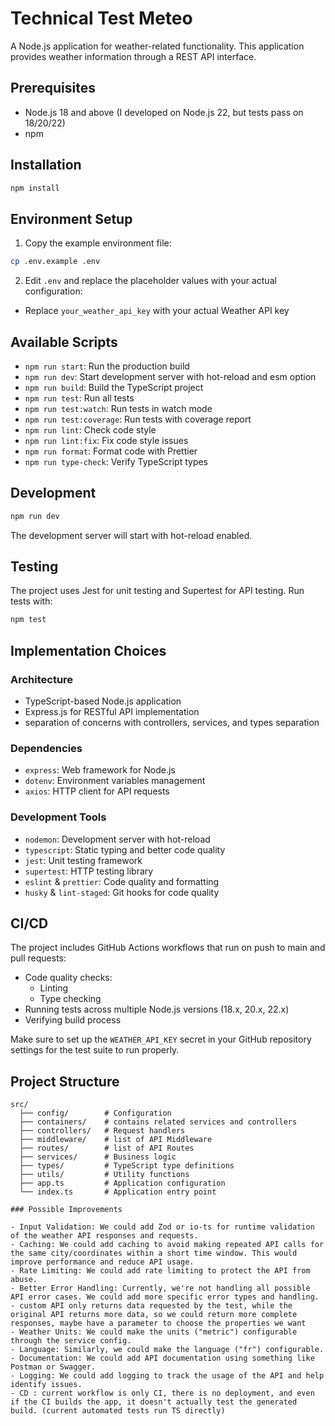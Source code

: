 # Technical Test Meteo

A Node.js application for weather-related functionality. This application provides weather information through a REST API interface.

## Prerequisites

- Node.js 18 and above (I developed on Node.js 22, but tests pass on 18/20/22)
- npm

## Installation

```bash
npm install
```

## Environment Setup

1. Copy the example environment file:
```bash
cp .env.example .env
```

2. Edit `.env` and replace the placeholder values with your actual configuration:
- Replace `your_weather_api_key` with your actual Weather API key

## Available Scripts

- `npm run start`: Run the production build
- `npm run dev`: Start development server with hot-reload and esm option
- `npm run build`: Build the TypeScript project
- `npm run test`: Run all tests
- `npm run test:watch`: Run tests in watch mode
- `npm run test:coverage`: Run tests with coverage report
- `npm run lint`: Check code style
- `npm run lint:fix`: Fix code style issues
- `npm run format`: Format code with Prettier
- `npm run type-check`: Verify TypeScript types

## Development

```bash
npm run dev
```

The development server will start with hot-reload enabled.

## Testing

The project uses Jest for unit testing and Supertest for API testing. Run tests with:

```bash
npm test
```

## Implementation Choices

### Architecture
- TypeScript-based Node.js application
- Express.js for RESTful API implementation
- separation of concerns with controllers, services, and types separation

### Dependencies
- `express`: Web framework for Node.js
- `dotenv`: Environment variables management
- `axios`: HTTP client for API requests

### Development Tools
- `nodemon`: Development server with hot-reload
- `typescript`: Static typing and better code quality
- `jest`: Unit testing framework
- `supertest`: HTTP testing library
- `eslint` & `prettier`: Code quality and formatting
- `husky` & `lint-staged`: Git hooks for code quality

## CI/CD

The project includes GitHub Actions workflows that run on push to main and pull requests:
- Code quality checks:
  - Linting
  - Type checking
- Running tests across multiple Node.js versions (18.x, 20.x, 22.x)
- Verifying build process

Make sure to set up the `WEATHER_API_KEY` secret in your GitHub repository settings for the test suite to run properly.

## Project Structure

```
src/
  ├── config/        # Configuration
  ├── containers/    # contains related services and controllers
  ├── controllers/   # Request handlers
  ├── middleware/    # list of API Middleware
  ├── routes/        # list of API Routes
  ├── services/      # Business logic
  ├── types/         # TypeScript type definitions
  ├── utils/         # Utility functions
  ├── app.ts         # Application configuration
  └── index.ts       # Application entry point

### Possible Improvements

- Input Validation: We could add Zod or io-ts for runtime validation of the weather API responses and requests.
- Caching: We could add caching to avoid making repeated API calls for the same city/coordinates within a short time window. This would improve performance and reduce API usage.
- Rate Limiting: We could add rate limiting to protect the API from abuse.
- Better Error Handling: Currently, we're not handling all possible API error cases. We could add more specific error types and handling.
- custom API only returns data requested by the test, while the original API returns more data, so we could return more complete responses, maybe have a parameter to choose the properties we want
- Weather Units: We could make the units ("metric") configurable through the service config.
- Language: Similarly, we could make the language ("fr") configurable.
- Documentation: We could add API documentation using something like Postman or Swagger.
- Logging: We could add logging to track the usage of the API and help identify issues.
- CD : current workflow is only CI, there is no deployment, and even if the CI builds the app, it doesn't actually test the generated build. (current automated tests run TS directly)

